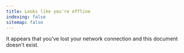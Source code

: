 ```yaml
---
title: Looks like you're offline
indexing: false
sitemap: false
---
```


It appears that you've lost your network connection and this document doesn't exist.
